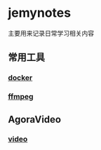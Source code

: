 # jemynotes
主要用来记录日常学习相关内容

## 常用工具
### [docker](./docs/tools/docker.md)
### [ffmpeg](./docs/tools/ffmpeg.md)  

## AgoraVideo
### [video](./docs/video/video_android.md)  
